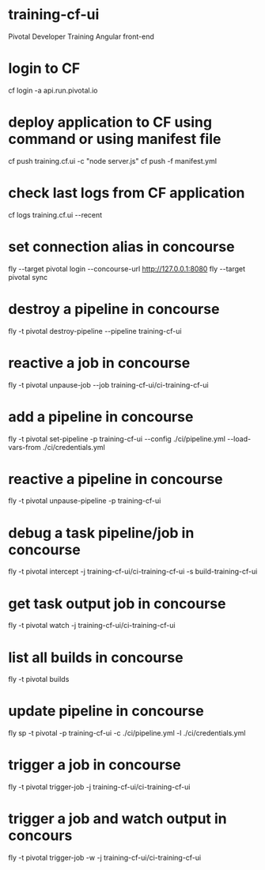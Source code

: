 # training-cf-ui
Pivotal Developer Training Angular front-end

# login to CF
cf login -a api.run.pivotal.io

# deploy application to CF using command or using manifest file
cf push training.cf.ui -c "node server.js"
cf push -f manifest.yml

# check last logs from CF application
cf logs training.cf.ui --recent
 
# set connection alias in concourse
fly --target pivotal login --concourse-url http://127.0.0.1:8080
fly --target pivotal sync

# destroy a pipeline in concourse
fly -t pivotal destroy-pipeline --pipeline training-cf-ui

# reactive a job in concourse
fly -t pivotal unpause-job --job training-cf-ui/ci-training-cf-ui

# add a pipeline in concourse
fly -t pivotal set-pipeline -p training-cf-ui --config ./ci/pipeline.yml --load-vars-from ./ci/credentials.yml

# reactive a pipeline in concourse
fly -t pivotal unpause-pipeline -p training-cf-ui

# debug a task pipeline/job in concourse
fly -t pivotal intercept -j training-cf-ui/ci-training-cf-ui -s build-training-cf-ui

# get task output job in concourse 
fly -t pivotal watch -j training-cf-ui/ci-training-cf-ui

# list all builds in concourse
fly -t pivotal builds

# update pipeline in concourse
fly sp -t pivotal -p training-cf-ui -c ./ci/pipeline.yml -l ./ci/credentials.yml

# trigger a job in concourse
fly -t pivotal trigger-job -j training-cf-ui/ci-training-cf-ui

# trigger a job and watch output in concours
fly -t pivotal trigger-job -w -j training-cf-ui/ci-training-cf-ui
